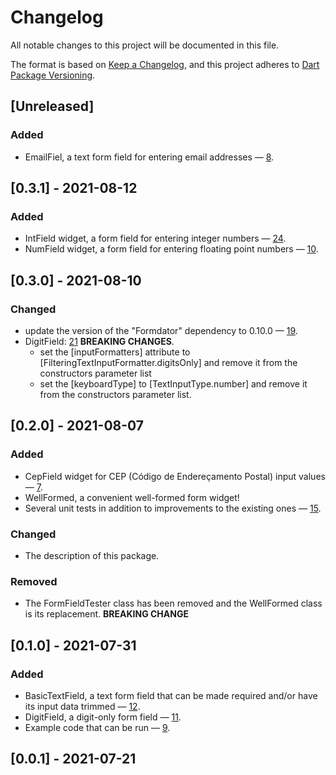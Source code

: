 # Changelog

All notable changes to this project will be documented in this file.

The format is based on [Keep a Changelog](https://keepachangelog.com/en/1.0.0/),
and this project adheres to [Dart Package Versioning](https://dart.dev/tools/pub/versioning).

## [Unreleased]

### Added

- EmailFiel, a text form field for entering email addresses —
  [8](https://github.com/dartoos-dev/well_formed/issues/8).

## [0.3.1] - 2021-08-12

### Added

- IntField widget, a form field for entering integer numbers —
  [24](https://github.com/dartoos-dev/well_formed/issues/24).
- NumField widget, a form field for entering floating point numbers —
  [10](https://github.com/dartoos-dev/well_formed/issues/10).

## [0.3.0] - 2021-08-10

### Changed

- update the version of the "Formdator" dependency to 0.10.0 —
  [19](https://github.com/dartoos-dev/well_formed/issues/19).
- DigitField: [21](https://github.com/dartoos-dev/well_formed/issues/21)
  **BREAKING CHANGES**.
  - set the [inputFormatters] attribute to
    [FilteringTextInputFormatter.digitsOnly] and remove it from the constructors
    parameter list
  - set the [keyboardType] to [TextInputType.number] and remove it from the
    constructors parameter list.

## [0.2.0] - 2021-08-07

### Added

- CepField widget for CEP (Código de Endereçamento Postal) input values —
  [7](https://github.com/dartoos-dev/well_formed/issues/7).
- WellFormed, a convenient well-formed form widget!
- Several unit tests in addition to improvements to the existing ones —
  [15](https://github.com/dartoos-dev/well_formed/issues/15).

### Changed

- The description of this package.

### Removed

- The FormFieldTester class has been removed and the WellFormed class is its
  replacement. **BREAKING CHANGE**

## [0.1.0] - 2021-07-31

### Added

- BasicTextField, a text form field that can be made required and/or have its
  input data trimmed — [12](https://github.com/dartoos-dev/well_formed/issues/12).
- DigitField, a digit-only form field —
  [11](https://github.com/dartoos-dev/well_formed/issues/11).
- Example code that can be run —
  [9](https://github.com/dartoos-dev/well_formed/issues/9).

## [0.0.1] - 2021-07-21
